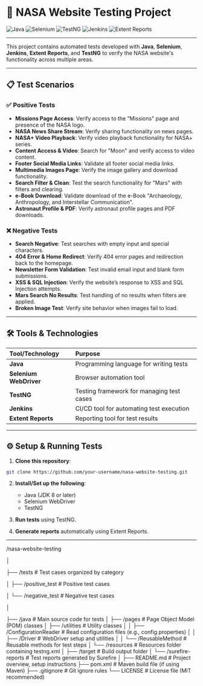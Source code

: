 # 🚀 NASA Website Testing Project

![Java](https://img.shields.io/badge/Java-ED8B00?style=for-the-badge&logo=java&logoColor=white)
![Selenium](https://img.shields.io/badge/Selenium-43B02A?style=for-the-badge&logo=selenium&logoColor=white)
![TestNG](https://img.shields.io/badge/TestNG-FF6347?style=for-the-badge&logo=apache&logoColor=white)
![Jenkins](https://img.shields.io/badge/Jenkins-D24939?style=for-the-badge&logo=jenkins&logoColor=white)
![Extent Reports](https://img.shields.io/badge/Extent_Reports-006400?style=for-the-badge&logo=report&logoColor=white)

---

This project contains automated tests developed with **Java**, **Selenium**, **Jenkins**, **Extent Reports**, and **TestNG** to verify the NASA website's functionality across multiple areas.

---

## 📋 Test Scenarios

### ✅ Positive Tests
- **Missions Page Access**: Verify access to the "Missions" page and presence of the NASA logo.
- **NASA News Share Stream**: Verify sharing functionality on news pages.
- **NASA+ Video Playback**: Verify video playback functionality for NASA+ series.
- **Content Access & Video**: Search for "Moon" and verify access to video content.
- **Footer Social Media Links**: Validate all footer social media links.
- **Multimedia Images Page**: Verify the image gallery and download functionality.
- **Search Filter & Clean**: Test the search functionality for "Mars" with filters and clearing.
- **e-Book Download**: Validate download of the e-Book "Archaeology, Anthropology, and Interstellar Communication".
- **Astronaut Profile & PDF**: Verify astronaut profile pages and PDF downloads.

### ❌ Negative Tests
- **Search Negative**: Test searches with empty input and special characters.
- **404 Error & Home Redirect**: Verify 404 error pages and redirection back to the homepage.
- **Newsletter Form Validation**: Test invalid email input and blank form submissions.
- **XSS & SQL Injection**: Verify the website’s response to XSS and SQL Injection attempts.
- **Mars Search No Results**: Test handling of no results when filters are applied.
- **Broken Image Test**: Verify site behavior when images fail to load.

---

## 🛠 Tools & Technologies

| Tool/Technology | Purpose |
| :-------------- | :------ |
| **Java**         | Programming language for writing tests |
| **Selenium WebDriver** | Browser automation tool |
| **TestNG**       | Testing framework for managing test cases |
| **Jenkins**      | CI/CD tool for automating test execution |
| **Extent Reports** | Reporting tool for test results |

---

## ⚙️ Setup & Running Tests

1. **Clone this repository**:

```bash
git clone https://github.com/your-username/nasa-website-testing.git
```

2. **Install/Set up the following**:
   - Java (JDK 8 or later)
   - Selenium WebDriver
   - TestNG

3. **Run tests** using TestNG.

4. **Generate reports** automatically using Extent Reports.

---

/nasa-website-testing

│

├── /tests                 # Test cases organized by category

│   ├── /positive_test     # Positive test cases

│   └── /negative_test     # Negative test cases

│

├── /java                  # Main source code for tests
│   ├── /pages             # Page Object Model (POM) classes
│   ├── /utilities         # Utility classes
│   │   ├── /ConfigurationReader # Read configuration files (e.g., config.properties)
│   │   ├── /Driver        # WebDriver setup and utilities
│   │   └── /ReusableMethod  # Reusable methods for test steps
│   └── /resources         # Resources folder containing testng.xml
│
├── /target                # Build output folder
│   └── /surefire-reports  # Test reports generated by Surefire
│
├── README.md              # Project overview, setup instructions
├── pom.xml                # Maven build file (if using Maven)
├── .gitignore             # Git ignore rules
└── LICENSE                # License file (MIT recommended)



